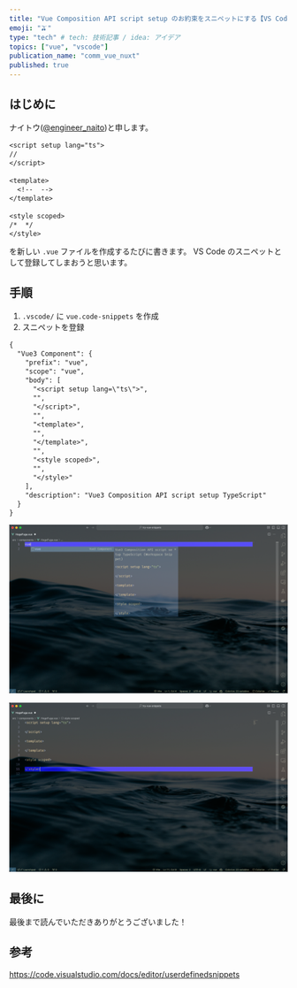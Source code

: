 ```yaml
---
title: "Vue Composition API script setup のお約束をスニペットにする【VS Code】"
emoji: "🫒"
type: "tech" # tech: 技術記事 / idea: アイデア
topics: ["vue", "vscode"]
publication_name: "comm_vue_nuxt"
published: true
---
```


## はじめに

ナイトウ([@engineer_naito](https://twitter.com/engineer_naito))と申します。

```vue
<script setup lang="ts">
//
</script>

<template>
  <!--  -->
</template>

<style scoped>
/*  */
</style>
```

を新しい `.vue` ファイルを作成するたびに書きます。
VS Code のスニペットとして登録してしまおうと思います。

## 手順

1. `.vscode/` に `vue.code-snippets` を作成
2. スニペットを登録

```json:vue.code-snippets
{
  "Vue3 Component": {
    "prefix": "vue",
    "scope": "vue",
    "body": [
      "<script setup lang=\"ts\">",
      "",
      "</script>",
      "",
      "<template>",
      "",
      "</template>",
      "",
      "<style scoped>",
      "",
      "</style>"
    ],
    "description": "Vue3 Composition API script setup TypeScript"
  }
}
```

![custom snippet suggestion in a new vue file](/images/vue_snippets_vscode/snippet-suggestion.png)

![custom snippet completion](/images/vue_snippets_vscode/snippet-completion.png)

## 最後に

最後まで読んでいただきありがとうございました！

## 参考

https://code.visualstudio.com/docs/editor/userdefinedsnippets
